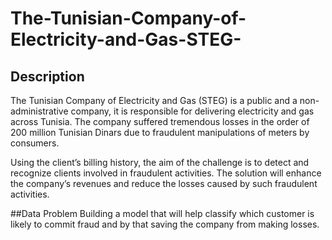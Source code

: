 # The-Tunisian-Company-of-Electricity-and-Gas-STEG-
## Description
The Tunisian Company of Electricity and Gas (STEG) is a public and a non-administrative company, it is responsible for delivering electricity and gas across Tunisia. The company suffered tremendous losses in the order of 200 million Tunisian Dinars due to fraudulent manipulations of meters by consumers.

Using the client’s billing history, the aim of the challenge is to detect and recognize clients involved in fraudulent activities.
The solution will enhance the company’s revenues and reduce the losses caused by such fraudulent activities.

##Data Problem
Building a model that will help classify which customer is likely to commit fraud and by that saving the company from making losses.
 
